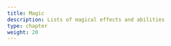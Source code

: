 ```yaml
---
title: Magic
description: Lists of magical effects and abilities
type: chapter
weight: 20
---
```


<!-- Left intentionally blank -->
